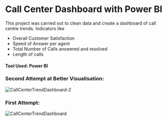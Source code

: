 # Call Center Dashboard with Power BI
This project was carried out to clean data and create a dashboard of call centre trends. Indicators like 
  - Overall Customer Satisfaction
  - Speed of Answer per agent
  - Total Number of Calls answered and resolved
  - Length of calls
#### Tool Used: Power BI 
### Second Attempt at Better Visualisation:
![CallCenterTrendDashboard-2](https://github.com/BossLadyZ/CallCenterDashboard/assets/61926118/155cf4d1-a57f-47e5-b473-dad11fe795c1)

### First Attempt:
![CallCenterTrendDashboard](https://github.com/BossLadyZ/CallCenterDashboard/assets/61926118/de21feb9-e7df-4ec9-8789-6906257bba05)

